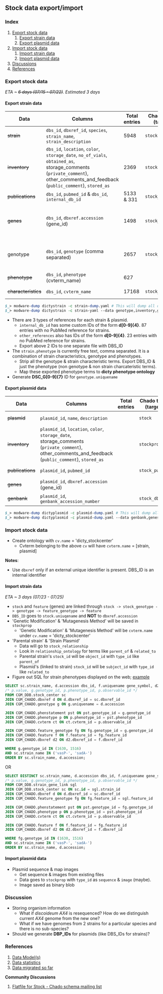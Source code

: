 ## Stock data export/import

### Index

1. [Export stock data](https://github.com/dictyBase/Migration-Docs/blob/master/Stock-Data-Migration.md#export-stock-data)
   1. [Export strain data](https://github.com/dictyBase/Migration-Docs/blob/master/Stock-Data-Migration.md#export-strain-data)
   2. [Export plasmid data](https://github.com/dictyBase/Migration-Docs/blob/master/Stock-Data-Migration.md#export-plasmid-data)
2. [Import stock data](https://github.com/dictyBase/Migration-Docs/blob/master/Stock-Data-Migration.md#import-stock-data)
   1. [Import strain data](https://github.com/dictyBase/Migration-Docs/blob/master/Stock-Data-Migration.md#import-strain-data)
   2. [Import plasmid data](https://github.com/dictyBase/Migration-Docs/blob/master/Stock-Data-Migration.md#import-plasmid-data)
3. [Discussions](https://github.com/dictyBase/Migration-Docs/blob/master/Stock-Data-Migration.md#discussion)
4. [References](https://github.com/dictyBase/Migration-Docs/blob/master/Stock-Data-Migration.md#references)

### Export stock data 
_ETA ~ ~~6 days (07/15 - 07/22)~~. Estimated 3 days_

####  Export strain data 

| Data | Columns | Total entries | Chado table (target) | Comments |
| --- | --- | --- | --- | --- |
| ~~strain~~ | `dbs_id`, `dbxref_id`, `species`, `strain_name`, `strain_description` | 5948 |  `stock` | Completed on 07/17 |
| ~~inventory~~ | `dbs_id`, `location`, `color`, `storage_date`, `no_of_vials`, `obtained_as`, storage_comments (`private_comment`), other_comments_and_feedback (`public_comment`), `stored_as` | 2369 | `stockprop` | Completed on 07/17 |
| ~~publications~~ | `dbs_id`, `pubmed_id` & `dbs_id`, `internal_db_id` | 5133 & 331 | `stock_pub` | Completed on 07/19 | 
| ~~genes~~ | `dbs_id`, `dbxref.accession` (gene_id) | 1498 | `stock_genotype` | Completed on 07/17. `stock_genotype -> feature_genotype -> feature`. |
| genotype | `dbs_id`, `genotype` (comma separated) | 2657 | `stock_genotype` | [Example][1]. Completed on 07/17. Redo export. Work in progress... |
| ~~phenotype~~ | `dbs_id`, `phenotype` (cvterm_name) | 627 | | Completed on 07/22 |
| ~~characteristics~~ | `dbs_id`, `cvterm_name` | 17168 | `stock_cvterm` | Completed on 07/17 |

```perl
$_> modware-dump dictystrain -c strain-dump.yaml # This will dump all data
$_> modware-dump dictystrain -c strain-yaml --data genotype,inventory,genes # Specific exports
```

* There are 3 types of references for each strain & plasmid.
   * `internal_db_id` has some custom IDs of the form **d[0-9]{4}**. 87 entries with no PubMed reference for strains.
   * `other_references` also has IDs of the form **d[0-9]{4}**. 23 entries with no PubMed reference for strains. 
   * Export above 2 IDs to one separate file with DBS_ID 
* The `strain.phenotype` is currently free text, comma separated. It is a combination of strain characteristics, genotype and phenotypes.
   * Strip all the genotype & strain characteristic terms. Export DBS_ID & just the phenotype (non genotype & non strain charcateristic terms).
   * Map these exported phenotype terms to __dicty phenotype ontology__
* Generate **DSC_G[0-9]{7}** ID for `genotype.uniquename`

####  Export plasmid data

| Data | Columns | Total entries | Chado table (target) | Comments |
| --- | --- | --- | --- | --- |
| ~~plasmid~~ | `plasmid_id`, `name`, `description` |  | `stock` | Completed on 07/17 |
| ~~inventory~~ | `plasmid_id`, `location`, `color`, `storage_date`, storage_comments (`private_comment`), other_comments_and_feedback (`public_comment`), `stored_as` | | `stockprop` | Completed on 07/17 |
| ~~publications~~ | `plasmid_id`, `pubmed_id` | | `stock_pub` | Completed on 07/19 |
| ~~genes~~ | `plasmid_id`, `dbxref.accession` (gene_id) | | | Completed on 07/17 |
| ~~genbank~~ | `plasmid_id`, `genbank_accession_number` | | `stock_dbxref` | Completed on 07/17 |

```perl
$_> modware-dump dictyplasmid -c plasmid-dump.yaml # This will dump all data
$_> modware-dump dictyplasmid -c plasmid-dump.yaml --data genbank,genes # Specific exports
```

### Import stock data

* Create ontology with `cv.name` = 'dicty_stockcenter'
   * Cvterm belonging to the above `cv` will have `cvterm.name` = [strain, plasmid]
   
**Notes**:
* Use `dbxref` only if an external unique identifier is present. DBS_ID is an internal identifier

#### Import strain data
_ETA ~ 3 days (07/23 - 07/25)_

* `stock` and `feature` (genes) are linked through `stock -> stock_genotype -> genotype -> feature_genotype -> feature`
* `DBS_ID` goes to `stock.uniuqename` and **NOT** to `dbxref.accession`
* 'Genetic Modification' & 'Mutagenesis Method' will be saved in `stockprop`
   * 'Genetic Modification' & 'Mutagenesis Method' will be `cvterm.name` under `cv.name` = 'dicty_stockcenter'
* 'Parental strain' & 'Strain Plasmid'
   * Data will go to `stock_relationship`
   * Look in `relationship_ontology` for terms like `parent_of` & `related_to`
   * Parental strain's `stock_id` will be `object_id` with `type_id` like `parent_of`
   * Plasmid's (linked to strain) `stock_id`  will be `subject_id` with `type_id` like `related_to`
* Figure out SQL for strain phenotypes displayed on the web; [example](http://dictybase.org/db/cgi-bin/dictyBase/phenotype/strain_and_phenotype_details.pl?genotype_id=1516)

```sql
SELECT sc.strain_name, d.accession dbs_id, f.uniquename gene_symbol, d2.accession gene_id, ct.name phenotype
/* p.value, g.genotype_id, p.phenotype_id, p.observable_id */
FROM CGM_DDB.stock_center sc
JOIN CGM_CHADO.dbxref d ON d.dbxref_id = sc.dbxref_id
JOIN CGM_CHADO.genotype g ON g.uniquename = d.accession

JOIN CGM_CHADO.phenstatement pst ON pst.genotype_id = g.genotype_id
JOIN CGM_CHADO.phenotype p ON p.phenotype_id = pst.phenotype_id
JOIN CGM_CHADO.cvterm ct ON ct.cvterm_id = p.observable_id

JOIN CGM_CHADO.feature_genotype fg ON fg.genotype_id = g.genotype_id
JOIN CGM_CHADO.feature f ON f.feature_id = fg.feature_id
JOIN CGM_CHADO.dbxref d2 ON d2.dbxref_id = f.dbxref_id

WHERE g.genotype_id IN (1630, 1516)
AND sc.strain_name IN ('vasP-', 'sadA-')
ORDER BY sc.strain_name, d.accession;
```
OR
```sql
SELECT DISTINCT sc.strain_name, d.accession dbs_id, f.uniquename gene_symbol, d2.accession gene_id, ct.name phenotype
/* p.value, g.genotype_id, p.phenotype_id, p.observable_id */
FROM CGM_DDB.strain_gene_link sgl
JOIN CGM_DDB.stock_center sc ON sc.id = sgl.strain_id
JOIN CGM_CHADO.dbxref d ON d.dbxref_id = sc.dbxref_id
JOIN CGM_CHADO.feature_genotype fg ON fg.feature_id = sgl.feature_id

JOIN CGM_CHADO.phenstatement pst ON pst.genotype_id = fg.genotype_id
JOIN CGM_CHADO.phenotype p ON p.phenotype_id = pst.phenotype_id
JOIN CGM_CHADO.cvterm ct ON ct.cvterm_id = p.observable_id

JOIN CGM_CHADO.feature f ON f.feature_id = fg.feature_id
JOIN CGM_CHADO.dbxref d2 ON d2.dbxref_id = f.dbxref_id

WHERE fg.genotype_id IN (1630, 1516)
AND sc.strain_name IN ('vasP-', 'sadA-')
ORDER BY sc.strain_name, d.accession;
```

#### Import plasmid data

* Plasmid sequence & map images
   * Get sequence & images from existing files
   * Data goes to `stockprop` with `type_id` as `sequence` & `image` (maybe).
   * Image saved as binary blob


### Discussion
* Storing organism information
   * What if *discoideum AX4* is resequenced? How do we distinguish current *AX4* genome from the new one?
   * What if we have genomes from 2 strains for a particular species and there is no sub-species?
* Should we generate **DBP_IDs** for plasmids (like DBS_IDs for strains)?

[1]: http://dictybase.org/db/cgi-bin/dictyBase/phenotype/strain_and_phenotype_details.pl?genotype_id=1516

### References

1. [Data Model(s)](https://github.com/dictyBase/Stock-Data-Migration/blob/develop/data/models/stock_inventory.md)
2. [Data statistics](https://github.com/dictyBase/Stock-Data-Migration/blob/develop/data/stats.md)
3. [Data migrated so far](https://github.com/dictyBase/Stock-Data-Migration/issues/3)

__Community Discussions__

1. [Flatfile for Stock - Chado schema mailing list](http://gmod.827538.n3.nabble.com/Flat-file-representation-for-Stock-module-from-Chado-td4030589.html)

